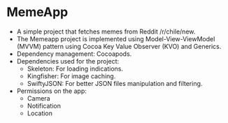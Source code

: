 # MemeApp

- A simple project that fetches memes from Reddit /r/chile/new.
- The Memeapp project is implemented using Model-View-ViewModel (MVVM) pattern using Cocoa Key Value Observer (KVO) and Generics.
- Dependency management: Cocoapods.
- Dependencies used for the project:
    - Skeleton: For loading indications.
    - Kingfisher: For image caching.
    - SwiftyJSON: For better JSON files manipulation and filtering.
- Permissions on the app:
    - Camera
    - Notification
    - Location


